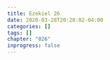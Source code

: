 ```yaml
---
title: Ezekiel 26
date: 2020-03-28T20:28:02-04:00
categories: []
tags: []
chapter: "026"
inprogress: false
---
```


